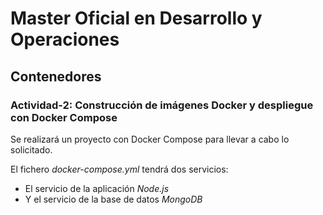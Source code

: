 # Master Oficial en Desarrollo y Operaciones

## Contenedores

### Actividad-2: Construcción de imágenes Docker y despliegue con Docker Compose

Se realizará un proyecto con Docker Compose para llevar a cabo lo solicitado.

El fichero _docker-compose.yml_ tendrá dos servicios:

- El servicio de la aplicación _Node.js_
- Y el servicio de la base de datos _MongoDB_

